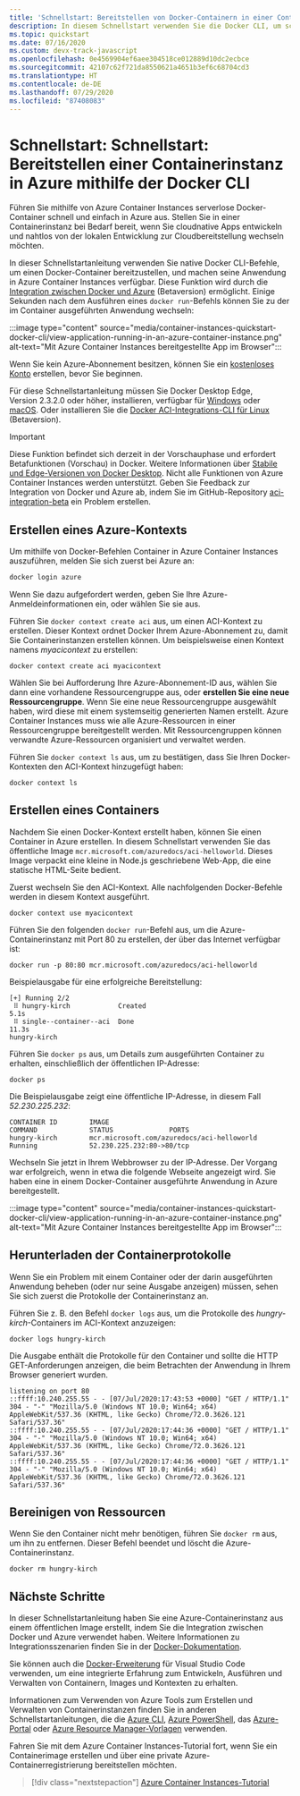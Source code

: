 ```yaml
---
title: 'Schnellstart: Bereitstellen von Docker-Containern in einer Containerinstanz – Docker CLI'
description: In diesem Schnellstart verwenden Sie die Docker CLI, um schnell eine containerbasierte Web-App bereitzustellen, die in einer isolierten Azure-Containerinstanz ausgeführt wird.
ms.topic: quickstart
ms.date: 07/16/2020
ms.custom: devx-track-javascript
ms.openlocfilehash: 0e4569904ef6aee304518ce012889d10dc2ecbce
ms.sourcegitcommit: 42107c62f721da8550621a4651b3ef6c68704cd3
ms.translationtype: HT
ms.contentlocale: de-DE
ms.lasthandoff: 07/29/2020
ms.locfileid: "87408083"
---
```

# <a name="quickstart-deploy-a-container-instance-in-azure-using-the-docker-cli"></a>Schnellstart: Schnellstart: Bereitstellen einer Containerinstanz in Azure mithilfe der Docker CLI

Führen Sie mithilfe von Azure Container Instances serverlose Docker-Container schnell und einfach in Azure aus. Stellen Sie in einer Containerinstanz bei Bedarf bereit, wenn Sie cloudnative Apps entwickeln und nahtlos von der lokalen Entwicklung zur Cloudbereitstellung wechseln möchten.

In dieser Schnellstartanleitung verwenden Sie native Docker CLI-Befehle, um einen Docker-Container bereitzustellen, und machen seine Anwendung in Azure Container Instances verfügbar. Diese Funktion wird durch die [Integration zwischen Docker und Azure](https://docs.docker.com/engine/context/aci-integration/) (Betaversion) ermöglicht. Einige Sekunden nach dem Ausführen eines `docker run`-Befehls können Sie zu der im Container ausgeführten Anwendung wechseln:

:::image type="content" source="media/container-instances-quickstart-docker-cli/view-application-running-in-an-azure-container-instance.png" alt-text="Mit Azure Container Instances bereitgestellte App im Browser":::

Wenn Sie kein Azure-Abonnement besitzen, können Sie ein [kostenloses Konto][azure-account] erstellen, bevor Sie beginnen.

Für diese Schnellstartanleitung müssen Sie Docker Desktop Edge, Version 2.3.2.0 oder höher, installieren, verfügbar für [Windows](https://desktop.docker.com/win/edge/Docker%20Desktop%20Installer.exe) oder [macOS](https://desktop.docker.com/mac/edge/Docker.dmg). Oder installieren Sie die [Docker ACI-Integrations-CLI für Linux](https://docs.docker.com/engine/context/aci-integration/#install-the-docker-aci-integration-cli-on-linux) (Betaversion). 

> [!IMPORTANT]
> Diese Funktion befindet sich derzeit in der Vorschauphase und erfordert Betafunktionen (Vorschau) in Docker. Weitere Informationen über [Stabile und Edge-Versionen von Docker Desktop](https://docs.docker.com/desktop/#stable-and-edge-versions). Nicht alle Funktionen von Azure Container Instances werden unterstützt. Geben Sie Feedback zur Integration von Docker und Azure ab, indem Sie im GitHub-Repository [aci-integration-beta](https://github.com/docker/aci-integration-beta) ein Problem erstellen.

## <a name="create-azure-context"></a>Erstellen eines Azure-Kontexts

Um mithilfe von Docker-Befehlen Container in Azure Container Instances auszuführen, melden Sie sich zuerst bei Azure an:

```bash
docker login azure
```

Wenn Sie dazu aufgefordert werden, geben Sie Ihre Azure-Anmeldeinformationen ein, oder wählen Sie sie aus.


Führen Sie `docker context create aci` aus, um einen ACI-Kontext zu erstellen. Dieser Kontext ordnet Docker Ihrem Azure-Abonnement zu, damit Sie Containerinstanzen erstellen können. Um beispielsweise einen Kontext namens *myacicontext* zu erstellen:

```
docker context create aci myacicontext
```

Wählen Sie bei Aufforderung Ihre Azure-Abonnement-ID aus, wählen Sie dann eine vorhandene Ressourcengruppe aus, oder **erstellen Sie eine neue Ressourcengruppe**. Wenn Sie eine neue Ressourcengruppe ausgewählt haben, wird diese mit einem systemseitig generierten Namen erstellt. Azure Container Instances muss wie alle Azure-Ressourcen in einer Ressourcengruppe bereitgestellt werden. Mit Ressourcengruppen können verwandte Azure-Ressourcen organisiert und verwaltet werden.


Führen Sie `docker context ls` aus, um zu bestätigen, dass Sie Ihren Docker-Kontexten den ACI-Kontext hinzugefügt haben:

```
docker context ls
```

## <a name="create-a-container"></a>Erstellen eines Containers

Nachdem Sie einen Docker-Kontext erstellt haben, können Sie einen Container in Azure erstellen. In diesem Schnellstart verwenden Sie das öffentliche Image `mcr.microsoft.com/azuredocs/aci-helloworld`. Dieses Image verpackt eine kleine in Node.js geschriebene Web-App, die eine statische HTML-Seite bedient.

Zuerst wechseln Sie den ACI-Kontext. Alle nachfolgenden Docker-Befehle werden in diesem Kontext ausgeführt.

```
docker context use myacicontext
```

Führen Sie den folgenden `docker run`-Befehl aus, um die Azure-Containerinstanz mit Port 80 zu erstellen, der über das Internet verfügbar ist:

```
docker run -p 80:80 mcr.microsoft.com/azuredocs/aci-helloworld
```

Beispielausgabe für eine erfolgreiche Bereitstellung:

```
[+] Running 2/2
 ⠿ hungry-kirch            Created                                                                               5.1s
 ⠿ single--container--aci  Done                                                                                 11.3s
hungry-kirch
```

Führen Sie `docker ps` aus, um Details zum ausgeführten Container zu erhalten, einschließlich der öffentlichen IP-Adresse:

```
docker ps
```


Die Beispielausgabe zeigt eine öffentliche IP-Adresse, in diesem Fall *52.230.225.232*:

```
CONTAINER ID        IMAGE                                        COMMAND             STATUS              PORTS
hungry-kirch        mcr.microsoft.com/azuredocs/aci-helloworld                       Running             52.230.225.232:80->80/tcp
```

 Wechseln Sie jetzt in Ihrem Webbrowser zu der IP-Adresse. Der Vorgang war erfolgreich, wenn in etwa die folgende Webseite angezeigt wird. Sie haben eine in einem Docker-Container ausgeführte Anwendung in Azure bereitgestellt.

:::image type="content" source="media/container-instances-quickstart-docker-cli/view-application-running-in-an-azure-container-instance.png" alt-text="Mit Azure Container Instances bereitgestellte App im Browser":::

## <a name="pull-the-container-logs"></a>Herunterladen der Containerprotokolle

Wenn Sie ein Problem mit einem Container oder der darin ausgeführten Anwendung beheben (oder nur seine Ausgabe anzeigen) müssen, sehen Sie sich zuerst die Protokolle der Containerinstanz an.

Führen Sie z. B. den Befehl `docker logs` aus, um die Protokolle des *hungry-kirch*-Containers im ACI-Kontext anzuzeigen:

```azurecli-interactive
docker logs hungry-kirch
```

Die Ausgabe enthält die Protokolle für den Container und sollte die HTTP GET-Anforderungen anzeigen, die beim Betrachten der Anwendung in Ihrem Browser generiert wurden.

```output
listening on port 80
::ffff:10.240.255.55 - - [07/Jul/2020:17:43:53 +0000] "GET / HTTP/1.1" 304 - "-" "Mozilla/5.0 (Windows NT 10.0; Win64; x64) AppleWebKit/537.36 (KHTML, like Gecko) Chrome/72.0.3626.121 Safari/537.36"
::ffff:10.240.255.55 - - [07/Jul/2020:17:44:36 +0000] "GET / HTTP/1.1" 304 - "-" "Mozilla/5.0 (Windows NT 10.0; Win64; x64) AppleWebKit/537.36 (KHTML, like Gecko) Chrome/72.0.3626.121 Safari/537.36"
::ffff:10.240.255.55 - - [07/Jul/2020:17:44:36 +0000] "GET / HTTP/1.1" 304 - "-" "Mozilla/5.0 (Windows NT 10.0; Win64; x64) AppleWebKit/537.36 (KHTML, like Gecko) Chrome/72.0.3626.121 Safari/537.36"
```


## <a name="clean-up-resources"></a>Bereinigen von Ressourcen

Wenn Sie den Container nicht mehr benötigen, führen Sie `docker rm` aus, um ihn zu entfernen. Dieser Befehl beendet und löscht die Azure-Containerinstanz.

```
docker rm hungry-kirch
```


## <a name="next-steps"></a>Nächste Schritte

In dieser Schnellstartanleitung haben Sie eine Azure-Containerinstanz aus einem öffentlichen Image erstellt, indem Sie die Integration zwischen Docker und Azure verwendet haben. Weitere Informationen zu Integrationsszenarien finden Sie in der [Docker-Dokumentation](https://docs.docker.com/engine/context/aci-integration/). 

Sie können auch die [Docker-Erweiterung](https://aka.ms/VSCodeDocker) für Visual Studio Code verwenden, um eine integrierte Erfahrung zum Entwickeln, Ausführen und Verwalten von Containern, Images und Kontexten zu erhalten.

Informationen zum Verwenden von Azure Tools zum Erstellen und Verwalten von Containerinstanzen finden Sie in anderen Schnellstartanleitungen, die die [Azure CLI](container-instances-quickstart.md), [Azure PowerShell](container-instances-quickstart-powershell.md), das [Azure-Portal](container-instances-quickstart-portal.md) oder [Azure Resource Manager-Vorlagen](container-instances-quickstart-template.md) verwenden.

Fahren Sie mit dem Azure Container Instances-Tutorial fort, wenn Sie ein Containerimage erstellen und über eine private Azure-Containerregistrierung bereitstellen möchten.

> [!div class="nextstepaction"]
> [Azure Container Instances-Tutorial](./container-instances-tutorial-prepare-app.md)

<!-- LINKS - External -->

[azure-account]: https://azure.microsoft.com/free/
[terms-of-use]: https://azure.microsoft.com/support/legal/preview-supplemental-terms/

